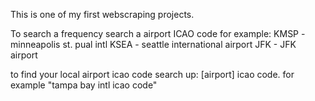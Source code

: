 This is one of my first webscraping projects.

To search a frequency search a airport ICAO code for example:
  KMSP - minneapolis st. pual intl
  KSEA - seattle international airport
  JFK - JFK airport

to find your local airport icao code search up:  [airport] icao code. for example 
  "tampa bay intl icao code"
